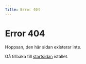 ```yaml
---
Title: Error 404
---
```


Error 404
=========

Hoppsan, den här sidan existerar inte.

Gå tillbaka till <a href="%base_url%?">startsidan</a> istället.</td>
